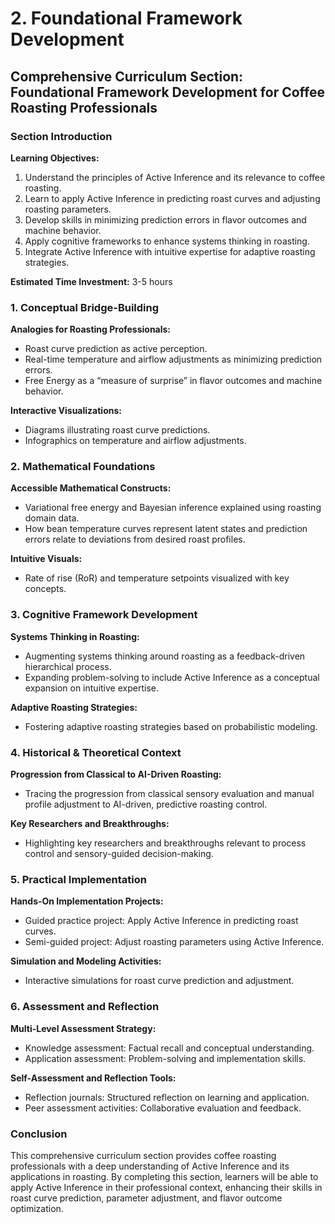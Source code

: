 # 2. Foundational Framework Development

## Comprehensive Curriculum Section: Foundational Framework Development for Coffee Roasting Professionals

### Section Introduction

**Learning Objectives:**
1. Understand the principles of Active Inference and its relevance to coffee roasting.
2. Learn to apply Active Inference in predicting roast curves and adjusting roasting parameters.
3. Develop skills in minimizing prediction errors in flavor outcomes and machine behavior.
4. Apply cognitive frameworks to enhance systems thinking in roasting.
5. Integrate Active Inference with intuitive expertise for adaptive roasting strategies.

**Estimated Time Investment:** 3-5 hours

### 1. Conceptual Bridge-Building

**Analogies for Roasting Professionals:**
- Roast curve prediction as active perception.
- Real-time temperature and airflow adjustments as minimizing prediction errors.
- Free Energy as a “measure of surprise” in flavor outcomes and machine behavior.

**Interactive Visualizations:**
- Diagrams illustrating roast curve predictions.
- Infographics on temperature and airflow adjustments.

### 2. Mathematical Foundations

**Accessible Mathematical Constructs:**
- Variational free energy and Bayesian inference explained using roasting domain data.
- How bean temperature curves represent latent states and prediction errors relate to deviations from desired roast profiles.

**Intuitive Visuals:**
- Rate of rise (RoR) and temperature setpoints visualized with key concepts.

### 3. Cognitive Framework Development

**Systems Thinking in Roasting:**
- Augmenting systems thinking around roasting as a feedback-driven hierarchical process.
- Expanding problem-solving to include Active Inference as a conceptual expansion on intuitive expertise.

**Adaptive Roasting Strategies:**
- Fostering adaptive roasting strategies based on probabilistic modeling.

### 4. Historical & Theoretical Context

**Progression from Classical to AI-Driven Roasting:**
- Tracing the progression from classical sensory evaluation and manual profile adjustment to AI-driven, predictive roasting control.

**Key Researchers and Breakthroughs:**
- Highlighting key researchers and breakthroughs relevant to process control and sensory-guided decision-making.

### 5. Practical Implementation

**Hands-On Implementation Projects:**
- Guided practice project: Apply Active Inference in predicting roast curves.
- Semi-guided project: Adjust roasting parameters using Active Inference.

**Simulation and Modeling Activities:**
- Interactive simulations for roast curve prediction and adjustment.

### 6. Assessment and Reflection

**Multi-Level Assessment Strategy:**
- Knowledge assessment: Factual recall and conceptual understanding.
- Application assessment: Problem-solving and implementation skills.

**Self-Assessment and Reflection Tools:**
- Reflection journals: Structured reflection on learning and application.
- Peer assessment activities: Collaborative evaluation and feedback.

### Conclusion

This comprehensive curriculum section provides coffee roasting professionals with a deep understanding of Active Inference and its applications in roasting. By completing this section, learners will be able to apply Active Inference in their professional context, enhancing their skills in roast curve prediction, parameter adjustment, and flavor outcome optimization.